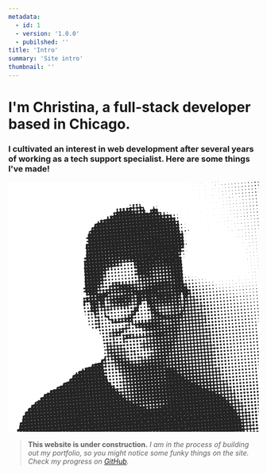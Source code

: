 ```yaml
---
metadata:  
  - id: 1 
  - version: '1.0.0' 
  - pubilshed: '' 
title: 'Intro'
summary: 'Site intro'
thumbnail: ''
---
```


# I'm Christina, a full-stack developer based in Chicago.

### I cultivated an interest in web development after several years of working as a tech support specialist. Here are some things I've made!


![Homemade headshot. Styled in halftone dots.](https://raw.githubusercontent.com/hipstina/v2/main/src/assets/profile-homepage.png)



> **This website is under construction.** *I am in the process of building out my portfolio, so you might notice some funky things on the site. Check my progress on [GitHub](https://github.com/hipstina/v2).*